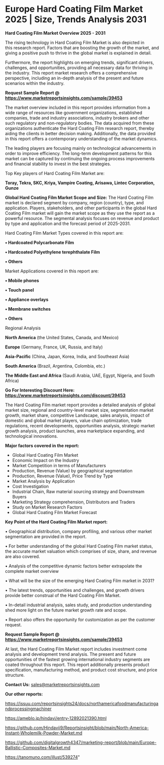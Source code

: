 # Europe Hard Coating Film Market 2025 | Size, Trends Analysis 2031

<Strong> Hard Coating Film Market Overview 2025 - 2031</strong>

The rising technology in Hard Coating Film Market is also depicted in this research report. Factors that are boosting the growth of the market, and giving a positive push to thrive in the global market is explained in detail.

Furthermore, the report highlights on emerging trends, significant drivers, challenges, and opportunities, providing all necessary data for thriving in the industry. This report market research offers a comprehensive perspective, including an in-depth analysis of the present and future scenarios within the industry.

<strong>Request Sample Report @ <a href=https://www.marketreportsinsights.com/sample/39453>https://www.marketreportsinsights.com/sample/39453</a></strong>

The market overview included in this report provides information from a wide range of resources like government organizations, established companies, trade and industry associations, industry brokers and other such regulatory and non-regulatory bodies. The data acquired from these organizations authenticate the Hard Coating Film research report, thereby aiding the clients in better decision making. Additionally, the data provided in this report offers a contemporary understanding of the market dynamics.

The leading players are focusing mainly on technological advancements in order to improve efficiency. The long-term development patterns for this market can be captured by continuing the ongoing process improvements and financial stability to invest in the best strategies.

Top Key players of Hard Coating Film Market are:

<strong>Toray, Tekra, SKC, Kriya, Vampire Coating, Arisawa, Lintec Corporation, Gunze</strong>

<strong><b>Global Hard Coating Film Market Scope and Size:</b></strong>
The Hard Coating Film market is declared segment by company, region (country), type, and application. Players, stakeholders, and other participants in the global Hard Coating Film market will gain the market scope as they use the report as a powerful resource. The segmental analysis focuses on revenue and product by type and application and the forecast period of 2025-2031.

Hard Coating Film Market Types covered in this report are:

<strong>•  Hardcoated Polycarbonate Film

•  Hardcoated Polyethylene terephthalate Film

•  Others</strong>

Market Applications covered in this report are:

<strong>•  Mobile phones

•  Touch panel

•  Appliance overlays

•  Membrane switches

•  Others</strong> 

Regional Analysis

<strong>North America</strong> (the United States, Canada, and Mexico)

<strong>Europe</strong> (Germany, France, UK, Russia, and Italy)

<strong>Asia-Pacific</strong> (China, Japan, Korea, India, and Southeast Asia)

<strong>South America</strong> (Brazil, Argentina, Colombia, etc.)

<strong>The Middle East and Africa</strong> (Saudi Arabia, UAE, Egypt, Nigeria, and South Africa)

<strong>Go For Interesting Discount Here: <a href=https://www.marketreportsinsights.com/discount/39453>https://www.marketreportsinsights.com/discount/39453</a></strong>

The Hard Coating Film market report provides a detailed analysis of global market size, regional and country-level market size, segmentation market growth, market share, competitive Landscape, sales analysis, impact of domestic and global market players, value chain optimization, trade regulations, recent developments, opportunities analysis, strategic market growth analysis, product launches, area marketplace expanding, and technological innovations.

<strong><b>Major factors covered in the report:</b></strong>
<ul>
  <li>Global Hard Coating Film Market </li>
  <li>Economic Impact on the Industry</li>
  <li>Market Competition in terms of Manufacturers</li>
  <li>Production, Revenue (Value) by geographical segmentation</li>
  <li>Production, Revenue (Value), Price Trend by Type</li>
  <li>Market Analysis by Application</li>
  <li>Cost Investigation</li>
  <li>Industrial Chain, Raw material sourcing strategy and Downstream Buyers</li>
  <li>Marketing Strategy comprehension, Distributors and Traders</li>
  <li>Study on Market Research Factors</li>
  <li>Global Hard Coating Film Market Forecast</li>
</ul>

<strong><b>Key Point of the Hard Coating Film Market report:</b></strong>

• Geographical distribution, company profiling, and various other market segmentation are provided in the report.

• For better understanding of the global Hard Coating Film market status, the accurate market valuation which comprises of size, share, and revenue are also covered.

• Analysis of the competitive dynamic factors better extrapolate the complete market overview

• What will be the size of the emerging Hard Coating Film market in 2031?

• The latest trends, opportunities and challenges, and growth drivers provide better construal of the Hard Coating Film Market.

• In-detail industrial analysis, sales study, and production understanding shed more light on the future market growth rate and scope.

• Report also offers the opportunity for customization as per the customer request.

<strong>Request Sample Report @ <a href=https://www.marketreportsinsights.com/sample/39453>https://www.marketreportsinsights.com/sample/39453</a></strong>

At last, the Hard Coating Film Market report includes investment come analysis and development trend analysis. The present and future opportunities of the fastest growing international industry segments are coated throughout this report. This report additionally presents product specification, manufacturing method, and product cost structure, and price structure.

<strong>Contact Us:</strong>
sales@marketreportsinsights.com

<strong>Our other reports:</strong>

<a href=https://issuu.com/reportsinsights24/docs/northamericafoodmanufacturingandprocessingmachiner>https://issuu.com/reportsinsights24/docs/northamericafoodmanufacturingandprocessingmachiner</a>

<a href=https://ameblo.jp/hindavi/entry-12892021390.html>https://ameblo.jp/hindavi/entry-12892021390.html</a>

<a href=https://github.com/Hindavii9/Reportsinsight/blob/main/North-America-Instant-Wholemilk-Powder-Market.md>https://github.com/Hindavii9/Reportsinsight/blob/main/North-America-Instant-Wholemilk-Powder-Market.md</a>

<a href=https://github.com/digitalgrowth4347/marketing-report/blob/main/Europe-Ballistic-Composites-Market.md>https://github.com/digitalgrowth4347/marketing-report/blob/main/Europe-Ballistic-Composites-Market.md</a>

<a href=https://tanomuno.com/illust/539274>https://tanomuno.com/illust/539274</a>"
